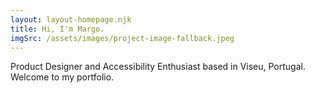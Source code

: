 ```yaml
---
layout: layout-homepage.njk
title: Hi, I'm Margo.
imgSrc: /assets/images/project-image-fallback.jpeg
---
```


Product Designer and Accessibility Enthusiast 
based in Viseu, Portugal. 
Welcome to my portfolio.
